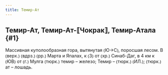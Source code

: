 ```yaml
---
title: Темир-Ат
---
```

## Темир-Ат, Темир-Ат-⟦Чокрак⟧, Темир-Атала {#1}

Массивная куполообразная гора, вытянутая ⦅Ю→С⦆, поросшая лесом. В ⦅верх.⦆ ⦅вдрз.⦆ ⦅рр.⦆ Марта и Япалах, к ⦅З⦆ от ⦅хр.⦆ Синаб-Даг, в 4 км к ⦅ЮВ⦆ от ⦅г.⦆ Мулга ⦅тюрк.⦆ темир – железо; Темир – ⦅тюрк.⦆ ⦅ИЛ.⦆; ⦅тюрк.⦆ ат – лошадь.
